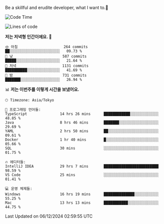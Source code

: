 Be a skillful and erudite developer, what I want to.👶

<!--START_SECTION:waka-->
![Code Time](http://img.shields.io/badge/Code%20Time-1%2C467%20hrs%2016%20mins-blue)

![Lines of code](https://img.shields.io/badge/%EC%A0%80%EB%8A%94%20%EC%97%AC%ED%83%9C%EA%B9%8C%EC%A7%80%20-918.3%20thousand%20%EC%A4%84%EC%9D%98%20%EC%BD%94%EB%93%9C%EB%A5%BC%20%EC%9E%91%EC%84%B1%ED%96%88%EC%96%B4%EC%9A%94.-blue)

**저는 저녁형 인간이에요. 🦉** 

```text
🌞 아침                     264 commits         ██░░░░░░░░░░░░░░░░░░░░░░░   09.73 % 
🌆 낮　                     587 commits         █████░░░░░░░░░░░░░░░░░░░░   21.64 % 
🌃 저녁                     1131 commits        ██████████░░░░░░░░░░░░░░░   41.69 % 
🌙 밤　                     731 commits         ███████░░░░░░░░░░░░░░░░░░   26.94 % 
```


📊 **저는 이번주를 이렇게 시간을 보냈어요.** 

```text
🕑︎ Timezone: Asia/Tokyo

💬 프로그래밍 언어들: 
TypeScript               14 hrs 26 mins      ████████████░░░░░░░░░░░░░   48.85 % 
Java                     8 hrs 46 mins       ███████░░░░░░░░░░░░░░░░░░   29.69 % 
YAML                     2 hrs 50 mins       ██░░░░░░░░░░░░░░░░░░░░░░░   09.61 % 
Docker                   1 hr 40 mins        █░░░░░░░░░░░░░░░░░░░░░░░░   05.66 % 
SQL                      30 mins             ░░░░░░░░░░░░░░░░░░░░░░░░░   01.75 % 

🔥 에디터들: 
IntelliJ IDEA            29 hrs 7 mins       █████████████████████████   98.59 % 
VS Code                  25 mins             ░░░░░░░░░░░░░░░░░░░░░░░░░   01.41 % 

💻 운영 체제들: 
Windows                  16 hrs 19 mins      ██████████████░░░░░░░░░░░   55.25 % 
Mac                      13 hrs 13 mins      ███████████░░░░░░░░░░░░░░   44.75 % 
```


 Last Updated on 06/12/2024 02:59:55 UTC
<!--END_SECTION:waka-->
